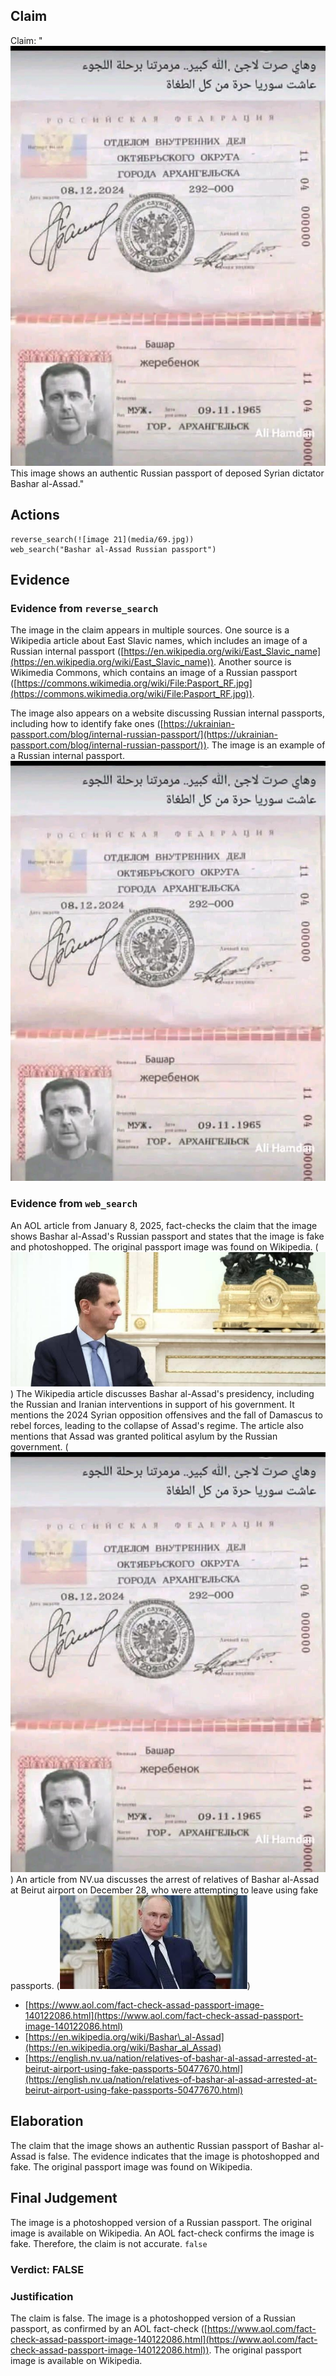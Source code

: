 ## Claim
Claim: "![image 21](media/69.jpg) This image shows an authentic Russian passport of deposed Syrian dictator Bashar al-Assad."

## Actions
```
reverse_search(![image 21](media/69.jpg))
web_search("Bashar al-Assad Russian passport")
```

## Evidence
### Evidence from `reverse_search`
The image in the claim appears in multiple sources. One source is a Wikipedia article about East Slavic names, which includes an image of a Russian internal passport ([https://en.wikipedia.org/wiki/East_Slavic_name](https://en.wikipedia.org/wiki/East_Slavic_name)). Another source is Wikimedia Commons, which contains an image of a Russian passport ([https://commons.wikimedia.org/wiki/File:Pasport_RF.jpg](https://commons.wikimedia.org/wiki/File:Pasport_RF.jpg)).

The image also appears on a website discussing Russian internal passports, including how to identify fake ones ([https://ukrainian-passport.com/blog/internal-russian-passport/](https://ukrainian-passport.com/blog/internal-russian-passport/)). The image is an example of a Russian internal passport. ![image 21](media/69.jpg)


### Evidence from `web_search`
An AOL article from January 8, 2025, fact-checks the claim that the image shows Bashar al-Assad's Russian passport and states that the image is fake and photoshopped. The original passport image was found on Wikipedia. (![image 2651](media/2025-08-07_20-52-1754599946-890665.jpg)) The Wikipedia article discusses Bashar al-Assad's presidency, including the Russian and Iranian interventions in support of his government. It mentions the 2024 Syrian opposition offensives and the fall of Damascus to rebel forces, leading to the collapse of Assad's regime. The article also mentions that Assad was granted political asylum by the Russian government. (![image 21](media/69.jpg)) An article from NV.ua discusses the arrest of relatives of Bashar al-Assad at Beirut airport on December 28, who were attempting to leave using fake passports. (![image 2674](media/2025-08-07_20-58-1754600338-410139.jpg))

*   [https://www.aol.com/fact-check-assad-passport-image-140122086.html](https://www.aol.com/fact-check-assad-passport-image-140122086.html)
*   [https://en.wikipedia.org/wiki/Bashar\_al-Assad](https://en.wikipedia.org/wiki/Bashar_al_Assad)
*   [https://english.nv.ua/nation/relatives-of-bashar-al-assad-arrested-at-beirut-airport-using-fake-passports-50477670.html](https://english.nv.ua/nation/relatives-of-bashar-al-assad-arrested-at-beirut-airport-using-fake-passports-50477670.html)

## Elaboration
The claim that the image shows an authentic Russian passport of Bashar al-Assad is false. The evidence indicates that the image is photoshopped and fake. The original passport image was found on Wikipedia.


## Final Judgement
The image is a photoshopped version of a Russian passport. The original image is available on Wikipedia. An AOL fact-check confirms the image is fake. Therefore, the claim is not accurate. `false`

### Verdict: FALSE

### Justification
The claim is false. The image is a photoshopped version of a Russian passport, as confirmed by an AOL fact-check ([https://www.aol.com/fact-check-assad-passport-image-140122086.html](https://www.aol.com/fact-check-assad-passport-image-140122086.html)). The original passport image is available on Wikipedia.
